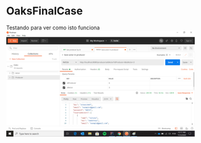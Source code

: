 # OaksFinalCase
Testando para ver como isto funciona
![teste](https://github.com/RafaelNGP/OaksFinalCase/blob/developer/add%20actor%20in%20producer.png)
